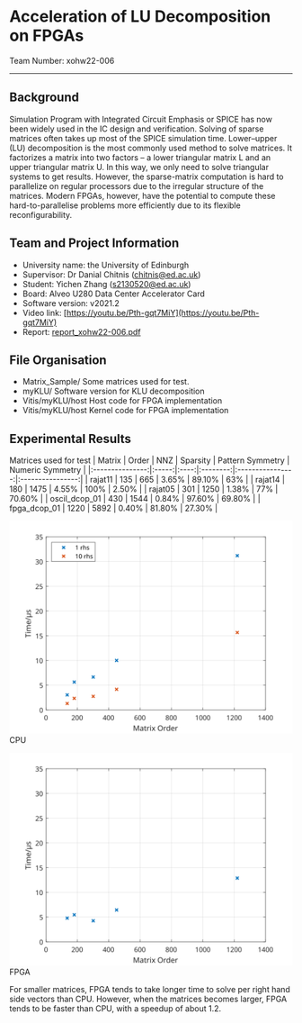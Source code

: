 # Acceleration of LU Decomposition on FPGAs

Team Number: xohw22-006
***

## Background
Simulation Program with Integrated Circuit Emphasis or SPICE has now been widely used in the IC design and verification. Solving of sparse matrices often takes up most of the SPICE simulation time. Lower–upper (LU) decomposition is the most commonly used method to solve matrices. It factorizes a matrix into two factors – a lower triangular matrix L and an upper triangular matrix U. In this way, we only need to solve triangular systems to get results. However, the sparse-matrix computation is hard to parallelize on regular processors due to the irregular structure of the matrices. Modern FPGAs, however, have the potential to compute these hard-to-parallelise problems more efficiently due to its flexible reconfigurability.

## Team and Project Information
- University name: the University of Edinburgh
- Supervisor: Dr Danial Chitnis ([chitnis@ed.ac.uk]((mailto:chitnis@ed.ac.uk)))
- Student: Yichen Zhang ([s2130520@ed.ac.uk](mailto:s2130520@ed.ac.uk))
- Board: Alveo U280 Data Center Accelerator Card
- Software version: v2021.2
- Video link: [https://youtu.be/Pth-gqt7MiY](https://youtu.be/Pth-gqt7MiY)
- Report: [report_xohw22-006.pdf](../Documents/xohw/out/report_xohw22-006.pdf)

## File Organisation
- Matrix_Sample/
  Some matrices used for test.
- myKLU/
  Software version for KLU decomposition
- Vitis/myKLU/host
  Host code for FPGA implementation
- Vitis/myKLU/host
  Kernel code for FPGA implementation

## Experimental Results
Matrices used for test
|      Matrix     | Order |  NNZ | Sparsity | Pattern Symmetry | Numeric Symmetry |
|:---------------:|:-----:|:----:|:--------:|:----------------:|:----------------:|
|     rajat11     |  135  |  665 |  3.65\%  |      89.10\%     |       63\%       |
|     rajat14     |  180  | 1475 |  4.55\%  |       100\%      |      2.50\%      |
|     rajat05     |  301  | 1250 |  1.38\%  |       77\%       |      70.60\%     |
| oscil\_dcop\_01 |  430  | 1544 |  0.84\%  |      97.60\%     |      69.80\%     |
|  fpga\_dcop\_01 |  1220 | 5892 |  0.40\%  |      81.80\%     |      27.30\%     |

![cpu](Images/klu_cpu.svg)
CPU

![fpga](Images/klu_fpga.svg)
FPGA

For smaller matrices, FPGA tends to take longer time to solve per right hand side vectors than CPU. However, when the matrices becomes larger, FPGA tends to be faster than CPU, with a speedup of about 1.2.